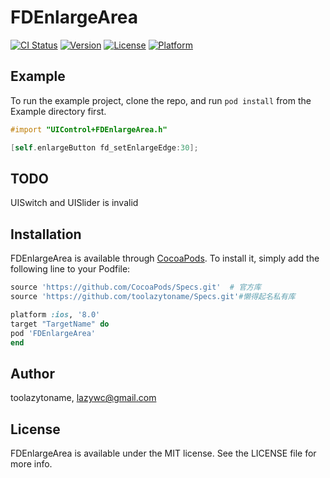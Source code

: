 # FDEnlargeArea

[![CI Status](https://img.shields.io/travis/toolazytoname/FDEnlargeArea.svg?style=flat)](https://travis-ci.org/toolazytoname/FDEnlargeArea)
[![Version](https://img.shields.io/cocoapods/v/FDEnlargeArea.svg?style=flat)](https://cocoapods.org/pods/FDEnlargeArea)
[![License](https://img.shields.io/cocoapods/l/FDEnlargeArea.svg?style=flat)](https://cocoapods.org/pods/FDEnlargeArea)
[![Platform](https://img.shields.io/cocoapods/p/FDEnlargeArea.svg?style=flat)](https://cocoapods.org/pods/FDEnlargeArea)

## Example

To run the example project, clone the repo, and run `pod install` from the Example directory first.

~~~objective-c
#import "UIControl+FDEnlargeArea.h"
~~~

~~~objective-c
[self.enlargeButton fd_setEnlargeEdge:30];
~~~

## TODO
UISwitch and UISlider is invalid



## Installation

FDEnlargeArea is available through [CocoaPods](https://cocoapods.org). To install
it, simply add the following line to your Podfile:

```ruby
source 'https://github.com/CocoaPods/Specs.git'  # 官方库
source 'https://github.com/toolazytoname/Specs.git'#懒得起名私有库

platform :ios, '8.0'
target "TargetName" do
pod 'FDEnlargeArea'
end
```

## Author

toolazytoname, lazywc@gmail.com

## License

FDEnlargeArea is available under the MIT license. See the LICENSE file for more info.
